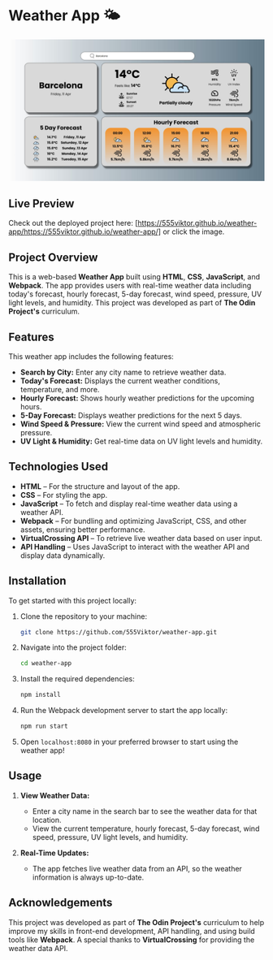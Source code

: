 # Weather App 🌤️

[![Screenshot](src/assets/weather-app-preview.jpg)](https://555viktor.github.io/weather-app/)

## Live Preview  
Check out the deployed project here: [https://555viktor.github.io/weather-app/https://555viktor.github.io/weather-app/] or click the image.

## Project Overview  
This is a web-based **Weather App** built using **HTML**, **CSS**, **JavaScript**, and **Webpack**. The app provides users with real-time weather data including today's forecast, hourly forecast, 5-day forecast, wind speed, pressure, UV light levels, and humidity. This project was developed as part of **The Odin Project's** curriculum.

## Features  
This weather app includes the following features:
- **Search by City:** Enter any city name to retrieve weather data.
- **Today's Forecast:** Displays the current weather conditions, temperature, and more.
- **Hourly Forecast:** Shows hourly weather predictions for the upcoming hours.
- **5-Day Forecast:** Displays weather predictions for the next 5 days.
- **Wind Speed & Pressure:** View the current wind speed and atmospheric pressure.
- **UV Light & Humidity:** Get real-time data on UV light levels and humidity.

## Technologies Used  
- **HTML** – For the structure and layout of the app.
- **CSS** – For styling the app.
- **JavaScript** – To fetch and display real-time weather data using a weather API.
- **Webpack** – For bundling and optimizing JavaScript, CSS, and other assets, ensuring better performance.
- **VirtualCrossing API** – To retrieve live weather data based on user input.
- **API Handling** – Uses JavaScript to interact with the weather API and display data dynamically.

## Installation  
To get started with this project locally:

1. Clone the repository to your machine:
   ```bash
   git clone https://github.com/555Viktor/weather-app.git
   ```

2. Navigate into the project folder:
   ```bash
   cd weather-app
   ```

3. Install the required dependencies:
   ```bash
   npm install
   ```

4. Run the Webpack development server to start the app locally:
   ```bash
   npm run start
   ```

5. Open `localhost:8080` in your preferred browser to start using the weather app!

## Usage  

1. **View Weather Data:**  
   - Enter a city name in the search bar to see the weather data for that location.  
   - View the current temperature, hourly forecast, 5-day forecast, wind speed, pressure, UV light levels, and humidity.

2. **Real-Time Updates:**  
   - The app fetches live weather data from an API, so the weather information is always up-to-date.

## Acknowledgements  
This project was developed as part of **The Odin Project's** curriculum to help improve my skills in front-end development, API handling, and using build tools like **Webpack**. A special thanks to **VirtualCrossing** for providing the weather data API.
